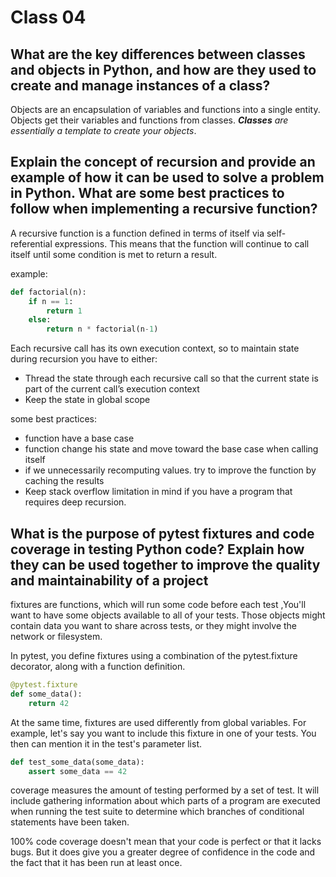 # Class 04

## What are the key differences between classes and objects in Python, and how are they used to create and manage instances of a class?

Objects are an encapsulation of variables and functions into a single entity. Objects get their variables and functions from classes. ***Classes** are essentially a template to create your objects*.

## Explain the concept of recursion and provide an example of how it can be used to solve a problem in Python. What are some best practices to follow when implementing a recursive function?

A recursive function is a function defined in terms of itself via self-referential expressions. This means that the function will continue to call itself until some condition is met to return a result.

example:

```python
def factorial(n):
    if n == 1:
        return 1
    else:
        return n * factorial(n-1)
```

Each recursive call has its own execution context, so to maintain state during recursion you have to either:

- Thread the state through each recursive call so that the current state is part of the current call’s execution context
- Keep the state in global scope

some best practices:

- function have a base case
- function change his state and move toward the base case when calling itself
- if we unnecessarily recomputing values. try to improve the function by caching the results
- Keep stack overflow limitation in mind if you have a program that requires deep recursion.

## What is the purpose of pytest fixtures and code coverage in testing Python code? Explain how they can be used together to improve the quality and maintainability of a project

fixtures are functions, which will run some code before each test ,You'll want to have some objects available to all of your tests. Those objects might contain data you want to share across tests, or they might involve the network or filesystem.

In pytest, you define fixtures using a combination of the pytest.fixture decorator, along with a function definition.

```python
@pytest.fixture
def some_data():
    return 42
```

At the same time, fixtures are used differently from global variables. For example, let's say you want to include this fixture in one of your tests. You then can mention it in the test's parameter list.

```python
def test_some_data(some_data):
    assert some_data == 42
```

coverage measures the amount of testing performed by a set of test. It will include gathering information about which parts of a program are executed when running the test suite to determine which branches of conditional statements have been taken.

100% code coverage doesn't mean that your code is perfect or that it lacks bugs. But it does give you a greater degree of confidence in the code and the fact that it has been run at least once.
